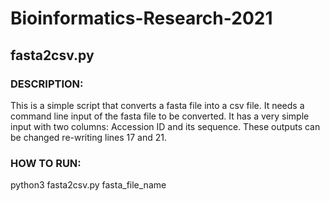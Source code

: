 # Bioinformatics-Research-2021

## fasta2csv.py
### DESCRIPTION:
This is a simple script that converts a fasta file into a csv file. 
It needs a command line input of the fasta file to be converted.
It has a very simple input with two columns: Accession ID and its sequence.
These outputs can be changed re-writing lines 17 and 21.

### HOW TO RUN:
python3 fasta2csv.py fasta_file_name